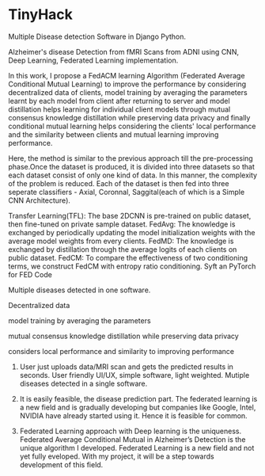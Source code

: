 # TinyHack

Multiple Disease detection Software in Django Python.

Alzheimer's disease Detection from fMRI Scans from ADNI using CNN, Deep Learning, Federated Learning implementation.

In this work, I propose a FedACM learning Algorithm (Federated Average  Conditional Mutual Learning) to improve the performance by considering decentralized data of clients, model training by averaging the parameters learnt by each model from client after returning to server and model distillation helps learning for individual client models through mutual consensus knowledge distillation while preserving data privacy and finally conditional mutual learning helps considering the clients' local performance and the similarity between clients and mutual learning improving performance.

 Here, the method is similar to the previous approach till the pre-processing phase.Once the dataset is produced, it is divided into three datasets so that each dataset consist of only one kind of data. In this manner, the complexity of the problem is reduced. Each of the dataset is then fed into three seperate classifiers - Axial, Coronnal, Saggital(each of which is a Simple CNN Architecture).

Transfer Learning(TFL): The base 2DCNN is pre-trained on public dataset, then fine-tuned on private sample dataset.
FedAvg: The knowledge is exchanged by periodically updating the model initialization weights with the average model weights from every clients.
FedMD: The knowledge is exchanged by distillation through the average logits of each clients on public dataset. 
FedCM: To compare the effectiveness of two conditioning terms, we construct FedCM with entropy ratio conditioning.
Syft an PyTorch for FED Code

Multiple diseases detected in one software.

Decentralized data

model training by averaging the parameters

mutual consensus knowledge distillation while preserving data privacy

considers local performance and similarity to improving performance


1. User just uploads data/MRI scan and gets the predicted results in seconds. User friendly UI/UX, simple software, light weighted. Mutiple diseases detected in a single software. 

2. It is easily feasible, the disease prediction part. The federated learning is a new field and is gradually developing but companies like Google, Intel, NVIDIA have already started using it. Hence it is feasible for common.

3. Federated Learning approach with Deep learning is the uniqueness. Federated Average Conditional Mutual in Alzheimer’s Detection is the unique algorithm I developed. Federated Learning is a new field and not yet fully eveloped. With my project, it will be a step towards development of this field.

